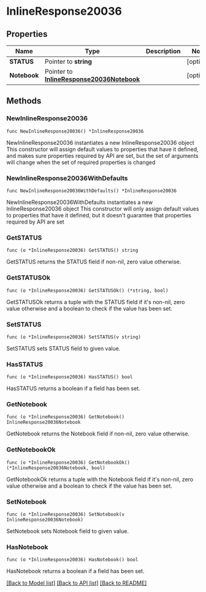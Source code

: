 # InlineResponse20036

## Properties

Name | Type | Description | Notes
------------ | ------------- | ------------- | -------------
**STATUS** | Pointer to **string** |  | [optional] 
**Notebook** | Pointer to [**InlineResponse20036Notebook**](inline_response_200_36_notebook.md) |  | [optional] 

## Methods

### NewInlineResponse20036

`func NewInlineResponse20036() *InlineResponse20036`

NewInlineResponse20036 instantiates a new InlineResponse20036 object
This constructor will assign default values to properties that have it defined,
and makes sure properties required by API are set, but the set of arguments
will change when the set of required properties is changed

### NewInlineResponse20036WithDefaults

`func NewInlineResponse20036WithDefaults() *InlineResponse20036`

NewInlineResponse20036WithDefaults instantiates a new InlineResponse20036 object
This constructor will only assign default values to properties that have it defined,
but it doesn't guarantee that properties required by API are set

### GetSTATUS

`func (o *InlineResponse20036) GetSTATUS() string`

GetSTATUS returns the STATUS field if non-nil, zero value otherwise.

### GetSTATUSOk

`func (o *InlineResponse20036) GetSTATUSOk() (*string, bool)`

GetSTATUSOk returns a tuple with the STATUS field if it's non-nil, zero value otherwise
and a boolean to check if the value has been set.

### SetSTATUS

`func (o *InlineResponse20036) SetSTATUS(v string)`

SetSTATUS sets STATUS field to given value.

### HasSTATUS

`func (o *InlineResponse20036) HasSTATUS() bool`

HasSTATUS returns a boolean if a field has been set.

### GetNotebook

`func (o *InlineResponse20036) GetNotebook() InlineResponse20036Notebook`

GetNotebook returns the Notebook field if non-nil, zero value otherwise.

### GetNotebookOk

`func (o *InlineResponse20036) GetNotebookOk() (*InlineResponse20036Notebook, bool)`

GetNotebookOk returns a tuple with the Notebook field if it's non-nil, zero value otherwise
and a boolean to check if the value has been set.

### SetNotebook

`func (o *InlineResponse20036) SetNotebook(v InlineResponse20036Notebook)`

SetNotebook sets Notebook field to given value.

### HasNotebook

`func (o *InlineResponse20036) HasNotebook() bool`

HasNotebook returns a boolean if a field has been set.


[[Back to Model list]](../README.md#documentation-for-models) [[Back to API list]](../README.md#documentation-for-api-endpoints) [[Back to README]](../README.md)


